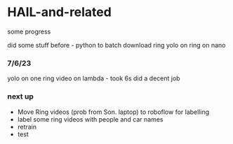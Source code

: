 # HAIL-and-related

some progress

did some stuff before - python to batch download ring
yolo on ring on nano

### 7/6/23 

yolo on one ring video on lambda - took 6s
did a decent job

### next up 
- Move Ring videos (prob from Son. laptop) to roboflow for labelling
- label some ring videos with people and car names 
- retrain 
- test
